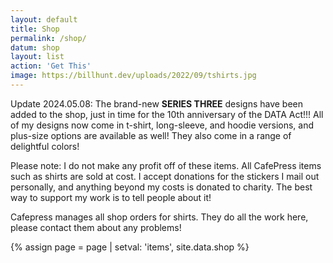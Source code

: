 ```yaml
---
layout: default
title: Shop
permalink: /shop/
datum: shop
layout: list
action: 'Get This'
image: https://billhunt.dev/uploads/2022/09/tshirts.jpg
---
```


Update 2024.05.08: The brand-new **SERIES THREE** designs have been added to the shop, just in time for the 10th anniversary of the DATA Act!!! All of my designs now come in t-shirt, long-sleeve, and hoodie versions, and plus-size options are available as well! They also come in a range of delightful colors!

Please note: I do not make any profit off of these items. All CafePress items such as shirts are sold at cost. I accept donations for the stickers I mail out personally, and anything beyond my costs is donated to charity. The best way to support my work is to tell people about it!

Cafepress manages all shop orders for shirts. They do all the work here, please contact them about any problems!

{% assign page = page | setval: 'items', site.data.shop %}
